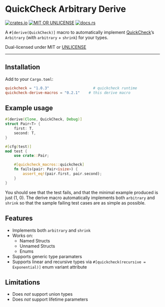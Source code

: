 # QuickCheck Arbitrary Derive

[![crates.io](https://img.shields.io/crates/v/quickcheck-arbitrary-derive.svg)](https://crates.io/crates/quickcheck-arbitrary-derive)
[![MIT OR UNLICENSE](https://img.shields.io/badge/license-MIT%20OR%20UNLICENSE-blue.svg)](UNLICENSE.md)
[![docs.rs](https://img.shields.io/docsrs/quickcheck-derive?logo=rust&color=blue)](https://docs.rs/quickcheck-derive)

A `#[derive(QuickCheck)]` macro to automatically implement [QuickCheck](https://github.com/BurntSushi/quickcheck)’s `Arbitrary` (with `arbitrary` + `shrink`) for your types.

Dual-licensed under MIT or [UNLICENSE](https://unlicense.org/)

---

## Installation

Add to your `Cargo.toml`:

```toml
quickcheck = "1.0.3"                    # quickcheck runtime
quickcheck-derive-macros = "0.2.1"    # this derive macro
```

## Example usage

```rs
#[derive(Clone, QuickCheck, Debug)]
struct Pair<T> {
    first: T,
    second: T,
}

#[cfg(test)]
mod test {
    use crate::Pair;

    #[quickcheck_macros::quickcheck]
    fn fails(pair: Pair<isize>) {
        assert_eq!(pair.first, pair.second);
    }
}
```

You should see that the test fails, and that the minimal example produced is just (1, 0). The derive macro automatically implements both `arbitrary` and `shrink` so that the sample failing test cases are as simple as possible.

## Features

 * Implements both `arbitrary` and `shrink`
 * Works on:
   * Named Structs
   * Unnamed Structs
   * Enums
 * Supports generic type paramaters
 * Supports linear and recursive types via `#[quickcheck(recursive = Exponential)]` enum variant attribute

## Limitations

 * Does *not* support union types
 * Does *not* support lifetime parameters

